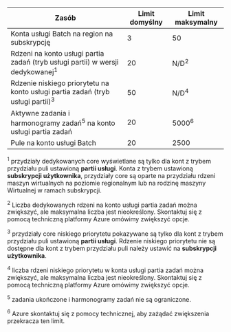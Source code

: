 | **Zasób** | **Limit domyślny** | **Limit maksymalny** |
| --- | --- | --- |
| Konta usługi Batch na region na subskrypcję | 3 |50 |
| Rdzeni na konto usługi partia zadań (tryb usługi partii) w wersji dedykowanej<sup>1</sup> | 20 | N/D<sup>2</sup> |
| Rdzenie niskiego priorytetu na konto usługi partia zadań (tryb usługi partii)<sup>3</sup> | 50 | N/D<sup>4</sup> |
| Aktywne zadania i harmonogramy zadań<sup>5</sup> na konto usługi partia zadań | 20 | 5000<sup>6</sup> |
| Pule na konto usługi Batch | 20 | 2500 |

<sup>1</sup> przydziały dedykowanych core wyświetlane są tylko dla kont z trybem przydziału puli ustawioną **partii usługi**. Konta z trybem ustawioną **subskrypcji użytkownika**, przydziały core są oparte na przydziału rdzeni maszyn wirtualnych na poziomie regionalnym lub na rodzinę maszyny Wirtualnej w ramach subskrypcji.

<sup>2</sup> Liczba dedykowanych rdzeni na konto usługi partia zadań można zwiększyć, ale maksymalna liczba jest nieokreślony. Skontaktuj się z pomocą techniczną platformy Azure omówimy zwiększyć opcje.

<sup>3</sup> przydziały core niskiego priorytetu pokazywane są tylko dla kont z trybem przydziału puli ustawioną **partii usługi**. Rdzenie niskiego priorytetu nie są dostępne dla kont z trybem przydziału puli należy ustawić na **subskrypcji użytkownika**.

<sup>4</sup> liczba rdzeni niskiego priorytetu w konta usługi partia zadań można zwiększyć, ale maksymalna liczba jest nieokreślony. Skontaktuj się z pomocą techniczną platformy Azure omówimy zwiększyć opcje.

<sup>5</sup> zadania ukończone i harmonogramy zadań nie są ograniczone.

<sup>6</sup> Azure skontaktuj się z pomocy technicznej, aby zażądać zwiększenia przekracza ten limit.
